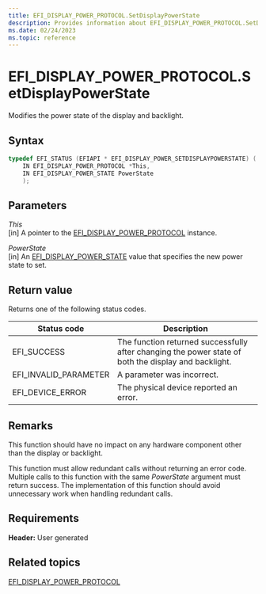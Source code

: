 ```yaml
---
title: EFI_DISPLAY_POWER_PROTOCOL.SetDisplayPowerState
description: Provides information about EFI_DISPLAY_POWER_PROTOCOL.SetDisplayPowerState.
ms.date: 02/24/2023
ms.topic: reference
---
```


# EFI_DISPLAY_POWER_PROTOCOL.SetDisplayPowerState

Modifies the power state of the display and backlight.

## Syntax

```cpp
typedef EFI_STATUS (EFIAPI * EFI_DISPLAY_POWER_SETDISPLAYPOWERSTATE) (
    IN EFI_DISPLAY_POWER_PROTOCOL *This,
    IN EFI_DISPLAY_POWER_STATE PowerState 
    );
```

## Parameters

*This*  
[in] A pointer to the [EFI_DISPLAY_POWER_PROTOCOL](efi-display-power-protocol.md) instance.

*PowerState*  
[in] An [EFI_DISPLAY_POWER_STATE](efi-display-power-state.md) value that specifies the new power state to set.

## Return value

Returns one of the following status codes.

| Status code | Description |
|--|--|
| EFI_SUCCESS | The function returned successfully after changing the power state of both the display and backlight. |
| EFI_INVALID_PARAMETER | A parameter was incorrect. |
| EFI_DEVICE_ERROR | The physical device reported an error. |

## Remarks

This function should have no impact on any hardware component other than the display or backlight.

This function must allow redundant calls without returning an error code. Multiple calls to this function with the same *PowerState* argument must return success. The implementation of this function should avoid unnecessary work when handling redundant calls.

## Requirements

**Header:** User generated

## Related topics

[EFI_DISPLAY_POWER_PROTOCOL](efi-display-power-protocol.md)  
